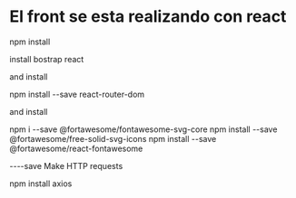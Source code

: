 # El front se esta realizando con react

npm install

install bostrap react

and install

npm install --save react-router-dom

and install

npm i --save @fortawesome/fontawesome-svg-core
  npm install --save @fortawesome/free-solid-svg-icons
  npm install --save @fortawesome/react-fontawesome


  ----save
  Make HTTP requests

  npm install axios

